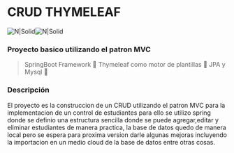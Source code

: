 # CRUD THYMELEAF
![N|Solid](https://ertan-toker.de/wp-content/uploads/2018/04/spring-boot-project-logo-1-256x256.png)![N|Solid](https://25y35xxcueanov2s108puszp-wpengine.netdna-ssl.com/wp-content/uploads/2022/03/ext-556.png)
### Proyecto basico utilizando el patron MVC 
>  SpringBoot Framework 💫
>  Thymeleaf como motor de plantillas 🕋
>  JPA y Mysql 📇

### Descripción
El proyecto es la construccion de un CRUD utilizando el patron MVC para la implementacion de un control de estudiantes para ello se utilizo spring donde se definio una estructura sencilla donde se puede agregar,editar y eliminar estudiantes de manera practica, la base de datos quedo de manera local pero se espera para proxima version darle algunas mejoras incluyendo la importacion en un medio cloud de la base de datos entre otras cosas.
